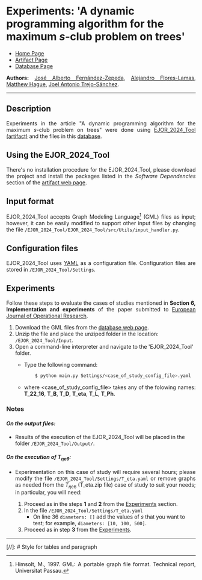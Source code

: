 <script type="text/javascript" charset="utf-8" 
src="https://cdn.mathjax.org/mathjax/latest/MathJax.js?config=TeX-AMS-MML_HTMLorMML,
https://vincenttam.github.io/javascripts/MathJaxLocal.js"></script>

# **Experiments:** 'A dynamic programming algorithm for the maximum $s$-club problem on trees'

- [Home Page](../index.md)
- [Artifact Page](./Artifact.md)
- [Database Page](./Database.md)



**Authors:** [José Alberto Fernández-Zepeda](https://dblp.org/pid/13/7045), [Alejandro Flores-Lamas](https://alexfloreslamas.github.io/), [Matthew Hague](https://www.cs.rhul.ac.uk/home/uxac009/), [Joel Antonio Trejo-Sánchez](https://www.cimat.mx/~joel.trejo).

---

## Description 

Experiments in the article "A dynamic programming algorithm for the maximum $s$-club problem on trees" were done using [EJOR\_2024\_Tool (artifact)](./Artifact.md) and the files in this [database](./Database.md).

## Using the EJOR\_2024\_Tool

There's no installation procedure for the EJOR_2024_Tool, please download the project and install the packages listed in the *Software Dependencies* section of the [artifact web page](./Artifact.md).

## Input format

EJOR\_2024\_Tool accepts Graph Modeling Language[^1] (GML) files as input; however, it can be easily modified to support other input files by changing the file `/EJOR_2024_Tool/EJOR_2024_Tool/src/Utils/input_handler.py`.

## Configuration files
EJOR\_2024\_Tool uses [YAML](https://yaml.org/) as a configuration file. Configuration files are stored in `/EJOR_2024_Tool/Settings`.


## Experiments

Follow these steps to evaluate the cases of studies mentioned in **Section 6, Implementation and experiments** of the paper submitted to [European Journal of Operational Research](https://www.sciencedirect.com/journal/european-journal-of-operational-research). 

1. Download the GML files from the [database web page](./Database.md).
2. Unzip the file and place the unziped folder in the location: `/EJOR_2024_Tool/Input`.
3. Open a command-line interpreter and navigate to the 'EJOR_2024_Tool' folder.
    - Type the following command: 

        ```bash
            $ python main.py Settings/<case_of_study_config_file>.yaml
        ```
    - where \<case_of_study_config_file\> takes any of the folowing names: **T_22_16**, **T_B**, **T_D**, **T_eta**, **T_L**, **T_Ph**.


### Notes

#### *On the output files:* 
- Results of the execution of the EJOR\_2024\_Tool will be placed in the folder `/EJOR_2024_Tool/Output/`.

#### *On the execution of $T_{\eta\mathrm{e}{6}}$:*

- Experimentation on this case of study will require several hours; please modify the file `/EJOR_2024_Tool/Settings/T_eta.yaml` or remove graphs as needed from the $T_{\eta\mathrm{e}{6}}$ (T_eta.zip file) case of study to suit your needs; in particular, you will need:

    1. Proceed as in the steps **1** and **2** from the [Experiments](#experiments) section.
    2. In the file `/EJOR_2024_Tool/Settings/T_eta.yaml`
        - On line 36 `diameters: []` add the values of $s$ that you want to test; for example, `diameters: [10, 100, 500]`.
    3. Proceed as in step **3** from the [Experiments](#experiments).

---

[^1]:  Himsolt, M., 1997. GML: A portable graph file format. Technical report, Universitat Passau.

[//]: # Style  for tables and paragraph

<style>
	table {
		border-collapse: collapse;
	}

	td, th {
		border: 1px solid #999;
		padding: 0.5rem;
		text-align: center;
	}

	p {
		text-align: justify;
	}
</style>
